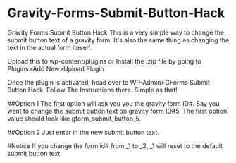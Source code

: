 # Gravity-Forms-Submit-Button-Hack
Gravity Forms Submit Button Hack
This is a very simple way to change the submit button text of a gravity form. It's also the same thing as changing the text in the actual form iteself.

Upload this to wp-content/plugins or Install the .zip file by going to Plugins>Add New>Upload Plugin


Once the plugin is activated, head over to WP-Admin>GForms Submit Button Hack. 
Follow The Instructions there. Simple as that! 


##Option 1
The first option will ask you you the gravity form ID#. Say you want to change the submit button text on gravity form ID#5. The first option value should look like gform_submit_button_5.

##Option 2
Just enter in the new submit button text.

#Notice
If you change the form id# from _1 to _2, _1 will reset to the default submit button text
